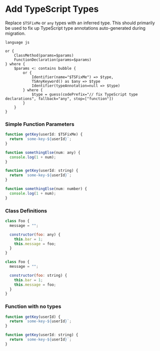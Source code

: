 # Add TypeScript Types

Replace `$TSFixMe` or `any` types with an inferred type. This should primarily be used to fix up TypeScript type annotations auto-generated during migration.

<!-- **NOTE**: This file is not directly used yet. It's just here for reference.
Copy the actual pattern into ../workflows/js-to-ts.ts as well. -->

```grit
language js

or {
    ClassMethod(params=$params)
    FunctionDeclaration(params=$params)
} where {
    $params <: contains bubble {
        or {
            Identifier(name="$TSFixMe") => $type,
            TSAnyKeyword() as $any => $type
            Identifier(typeAnnotation=null => $type)
        } where {
            $type = guess(codePrefix="// fix TypeScript type declarations", fallback="any", stop=["function"])
        }
    }
}
```

### Simple Function Parameters

```js
function getKey(userId: $TSFixMe) {
  return `some-key-${userId}`;
}

function somethingElse(num: any) {
  console.log(1 + num);
}
```

```js
function getKey(userId: string) {
  return `some-key-${userId}`;
}

function somethingElse(num: number) {
  console.log(1 + num);
}
```

### Class Definitions

```js
class Foo {
  message = "";

  constructor(foo: any) {
    this.bar = 1;
    this.message = foo;
  }
}
```

```js
class Foo {
  message = "";

  constructor(foo: string) {
    this.bar = 1;
    this.message = foo;
  }
}
```

### Function with no types

```js
function getKey(userId) {
  return `some-key-${userId}`;
}
```

```js
function getKey(userId: string) {
  return `some-key-${userId}`;
}
```
